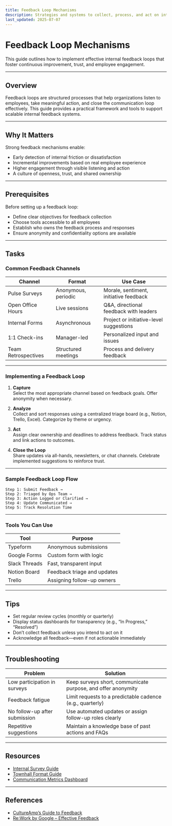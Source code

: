 ```yaml
---
title: Feedback Loop Mechanisms  
description: Strategies and systems to collect, process, and act on internal feedback from employees.  
last_updated: 2025-07-07  
---
```


# Feedback Loop Mechanisms

This guide outlines how to implement effective internal feedback loops that foster continuous improvement, trust, and employee engagement.

---

## Overview

Feedback loops are structured processes that help organizations listen to employees, take meaningful action, and close the communication loop effectively. This guide provides a practical framework and tools to support scalable internal feedback systems.

---

## Why It Matters

Strong feedback mechanisms enable:

- Early detection of internal friction or dissatisfaction  
- Incremental improvements based on real employee experience  
- Higher engagement through visible listening and action  
- A culture of openness, trust, and shared ownership  

---

## Prerequisites

Before setting up a feedback loop:

- Define clear objectives for feedback collection  
- Choose tools accessible to all employees  
- Establish who owns the feedback process and responses  
- Ensure anonymity and confidentiality options are available

---

## Tasks

### Common Feedback Channels

| Channel               | Format             | Use Case                                     |
|-----------------------|--------------------|----------------------------------------------|
| Pulse Surveys         | Anonymous, periodic| Morale, sentiment, initiative feedback       |
| Open Office Hours     | Live sessions      | Q&A, directional feedback with leaders       |
| Internal Forms        | Asynchronous       | Project or initiative-level suggestions      |
| 1:1 Check-ins         | Manager-led        | Personalized input and issues                |
| Team Retrospectives   | Structured meetings| Process and delivery feedback                |

---

### Implementing a Feedback Loop

1. **Capture**  
   Select the most appropriate channel based on feedback goals. Offer anonymity when necessary.

2. **Analyze**  
   Collect and sort responses using a centralized triage board (e.g., Notion, Trello, Excel). Categorize by theme or urgency.

3. **Act**  
   Assign clear ownership and deadlines to address feedback. Track status and link actions to outcomes.

4. **Close the Loop**  
   Share updates via all-hands, newsletters, or chat channels. Celebrate implemented suggestions to reinforce trust.

---

### Sample Feedback Loop Flow

```
Step 1: Submit Feedback → 
Step 2: Triaged by Ops Team → 
Step 3: Action Logged or Clarified → 
Step 4: Update Communicated → 
Step 5: Track Resolution Time  
```

---

### Tools You Can Use

| Tool          | Purpose                   |
|---------------|----------------------------|
| Typeform      | Anonymous submissions      |
| Google Forms  | Custom form with logic     |
| Slack Threads | Fast, transparent input    |
| Notion Board  | Feedback triage and updates|
| Trello        | Assigning follow-up owners |

---

## Tips

- Set regular review cycles (monthly or quarterly)  
- Display status dashboards for transparency (e.g., “In Progress,” “Resolved”)  
- Don’t collect feedback unless you intend to act on it  
- Acknowledge all feedback—even if not actionable immediately  

---

## Troubleshooting

| Problem                            | Solution                                                  |
|-----------------------------------|-----------------------------------------------------------|
| Low participation in surveys       | Keep surveys short, communicate purpose, and offer anonymity |
| Feedback fatigue                   | Limit requests to a predictable cadence (e.g., quarterly) |
| No follow-up after submission      | Use automated updates or assign follow-up roles clearly   |
| Repetitive suggestions             | Maintain a knowledge base of past actions and FAQs        |

---

## Resources

- [Internal Survey Guide](internal-survey-guide.md)  
- [Townhall Format Guide](townhall-format-guide.md)  
- [Communication Metrics Dashboard](communication-metrics-dashboard.md)  

---

## References

- [CultureAmp’s Guide to Feedback](https://www.cultureamp.com/resources/guides/employee-feedback)  
- [Re:Work by Google – Effective Feedback](https://rework.withgoogle.com/guides/give-effective-feedback/)  

